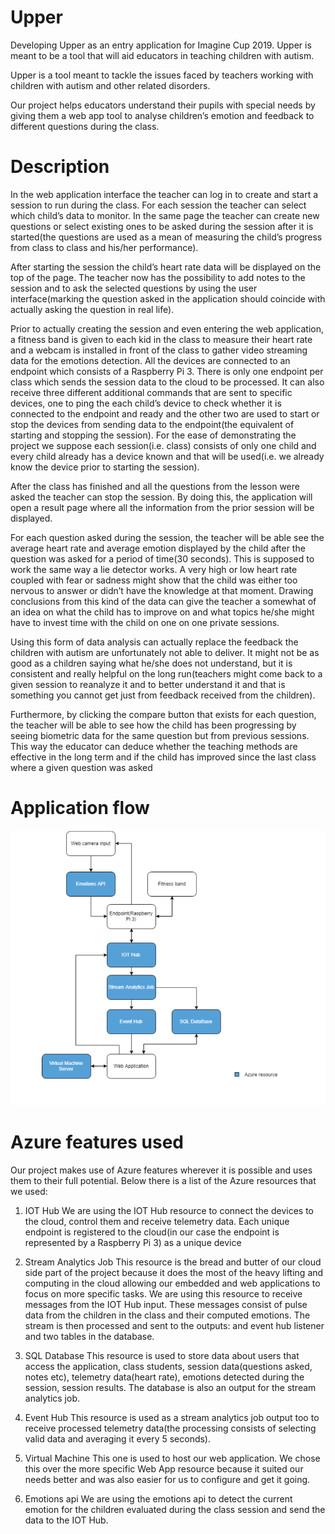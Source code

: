 # Upper

Developing Upper as an entry application for Imagine Cup 2019. Upper is meant to be a tool that will aid educators in teaching children with autism.

Upper is a tool meant to tackle the issues faced by teachers working with children with autism and other related disorders. 

Our project helps educators understand their pupils with special needs by giving them a web app tool to analyse children’s emotion and feedback to different questions during the class.

# Description

In the web application interface the teacher can log in to create and start a session to run during
the class. For each session the teacher can select which child’s data to monitor. In the same
page the teacher can create new questions or select existing ones to be asked during the
session after it is started(the questions are used as a mean of measuring the child’s progress
from class to class and his/her performance).

After starting the session the child’s heart rate data will be displayed on the top of the page. The
teacher now has the possibility to add notes to the session and to ask the selected questions by
using the user interface(marking the question asked in the application should coincide with
actually asking the question in real life).

Prior to actually creating the session and even entering the web application, a fitness band is
given to each kid in the class to measure their heart rate and a webcam is installed in front of
the class to gather video streaming data for the emotions detection. All the devices are
connected to an endpoint which consists of a Raspberry Pi 3. There is only one endpoint per
class which sends the session data to the cloud to be processed. It can also receive three
different additional commands that are sent to specific devices, one to ping the each child’s
device to check whether it is connected to the endpoint and ready and the other two are used to
start or stop the devices from sending data to the endpoint(the equivalent of starting and
stopping the session). For the ease of demonstrating the project we suppose each session(i.e.
class) consists of only one child and every child already has a device known and that will be
used(i.e. we already know the device prior to starting the session).

After the class has finished and all the questions from the lesson were asked the teacher can
stop the session. By doing this, the application will open a result page where all the information
from the prior session will be displayed.

For each question asked during the session, the teacher will be able see the average heart rate
and average emotion displayed by the child after the question was asked for a period of time(30
seconds). This is supposed to work the same way a lie detector works. A very high or low heart
rate coupled with fear or sadness might show that the child was either too nervous to answer or
didn’t have the knowledge at that moment. Drawing conclusions from this kind of the data can
give the teacher a somewhat of an idea on what the child has to improve on and what topics
he/she might have to invest time with the child on one on one private sessions.

Using this form of data analysis can actually replace the feedback the children with autism are
unfortunately not able to deliver. It might not be as good as a children saying what he/she does
not understand, but it is consistent and really helpful on the long run(teachers might come back
to a given session to reanalyze it and to better understand it and that is something you cannot
get just from feedback received from the children).

Furthermore, by clicking the compare button that exists for each question, the teacher will be
able to see how the child has been progressing by seeing biometric data for the same question
but from previous sessions. This way the educator can deduce whether the teaching methods
are effective in the long term and if the child has improved since the last class where a given
question was asked

# Application flow

![Application flow](https://github.com/MarcusGitAccount/Imagine-Cup-2019/blob/master/app_flow.PNG)


# Azure features used

Our project makes use of Azure features wherever it is possible and uses them to their full
potential. Below there is a list of the Azure resources that we used:

1. IOT Hub
We are using the IOT Hub resource to connect the devices to the cloud, control them
and receive telemetry data. Each unique endpoint is registered to the cloud(in our case
the endpoint is represented by a Raspberry Pi 3) as a unique device

2. Stream Analytics Job
This resource is the bread and butter of our cloud side part of the project because it
does the most of the heavy lifting and computing in the cloud allowing our embedded
and web applications to focus on more specific tasks.
We are using this resource to receive messages from the IOT Hub input. These
messages consist of pulse data from the children in the class and their computed
emotions. The stream is then processed and sent to the outputs: and event hub listener
and two tables in the database.

3. SQL Database
This resource is used to store data about users that access the application, class
students, session data(questions asked, notes etc), telemetry data(heart rate), emotions
detected during the session, session results. The database is also an output for the
stream analytics job.

4. Event Hub
This resource is used as a stream analytics job output too to receive processed
telemetry data(the processing consists of selecting valid data and averaging it every 5
seconds).

5. Virtual Machine
This one is used to host our web application. We chose this over the more specific Web
App resource because it suited our needs better and was also easier for us to configure
and get it going.

6. Emotions api
We are using the emotions api to detect the current emotion for the children evaluated
during the class session and send the data to the IOT Hub.
